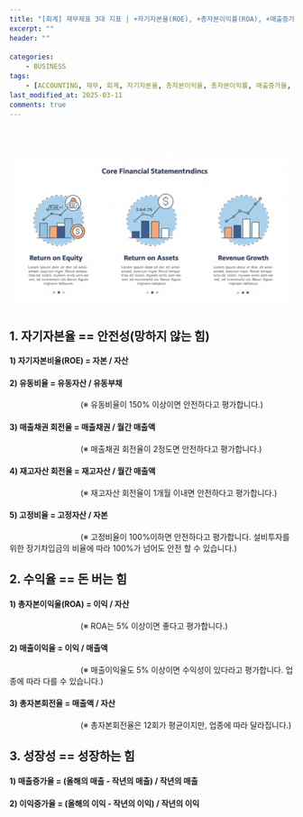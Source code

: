 ```yaml
---
title: "[회계] 재무제표 3대 지표 | +자기자본율(ROE), +총자본이익률(ROA), +매출증가율"
excerpt: ""
header: ""

categories:
    - BUSINESS
tags:
    - [ACCOUNTING, 재무, 회계, 자기자본율, 총자본이익율, 총자본이익률, 매출증가율, ROA, ROE]
last_modified_at: 2025-03-11
comments: true
---
```

<br><br>

![0](/upload/2025-03-11-재무제표_3대_지표_+자기자본율(ROE),_+총자본이익률(ROA),_+매출증가율.md/0.png)



## 1. 자기자본율 == 안전성(망하지 않는 힘)



####        1) 자기자본비율(ROE) = 자본 / 자산



####        2) 유동비율 = 유동자산 / 유동부채


　　　　　　　　　(※ 유동비율이 150% 이상이면 안전하다고 평가합니다.)



####        3) 매출채권 회전율 = 매출채권 / 월간 매출액


　　　　　　　　　(※ 매출채권 회전율이 2정도면 안전하다고 평가합니다.)



####        4) 재고자산 회전율 = 재고자산 / 월간 매출액


　　　　　　　　　(※ 재고자산 회전율이 1개월 이내면 안전하다고 평가합니다.)



####        5) 고정비율 = 고정자산 / 자본


　　　　　　　　　(※ 고정비율이 100%이하면 안전하다고 평가합니다. 설비투자를 위한 장기차입금의 비율에 따라 100%가 넘어도 안전 할 수 있습니다.)




## 2. 수익율 == 돈 버는 힘



####        1) 총자본이익율(ROA) = 이익 / 자산


　　　　　　　　　(※ ROA는 5% 이상이면 좋다고 평가합니다.)



####        2) 매출이익율 = 이익 / 매출액


　　　　　　　　　(※ 매출이익율도 5% 이상이면 수익성이 있다라고 평가합니다. 업종에 따라 다를 수 있습니다.)



####        3) 총자본회전율 = 매출액 / 자산


　　　　　　　　　(※ 총자본회전율은 12회가 평균이지만, 업종에 따라 달라집니다.)




## 3. 성장성 == 성장하는 힘



####        1) 매출증가율 = (올해의 매출 - 작년의 매출) / 작년의 매출



####        2) 이익증가율 = (올해의 이익 - 작년의 이익) / 작년의 이익

